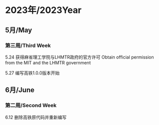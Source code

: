 # 2023年/2023Year
## 5月/May
### 第三周/Third Week
5.24
获得麻省理工学院与LHMTR政府的官方许可
Obtain official permission from the MIT and the LHMTR government

5.27
编写高铁1.0.0版本开始

## 6月/June
### 第二周/Second Week
6.12
删除高铁原代码并重新编写
